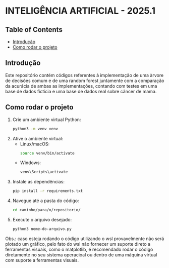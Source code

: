 # INTELIGÊNCIA ARTIFICIAL - 2025.1

## Table of Contents
- [Introdução](#introdução)
- [Como rodar o projeto](#como-rodar-o-projeto)

## Introdução

Este repositório contém códigos referentes à implementação de uma àrvore de decisões comum e de uma random forest juntamente com a comparação da acurácia de ambas as implementações, contando com testes em uma base de dados fictícia e uma base de dados real sobre câncer de mama.

## Como rodar o projeto

1. Crie um ambiente virtual Python:
     ```bash
     python3 -m venv venv
     ```
2. Ative o ambiente virtual:
     - Linux/macOS:
         ```bash
         source venv/bin/activate
         ```
     - Windows:
         ```bash
         venv\Scripts\activate
         ```
3. Instale as dependências:
     ```bash
     pip install -r requirements.txt
     ```
4. Navegue até a pasta do código:
     ```bash
     cd caminho/para/o/repositorio/
     ```
5. Execute o arquivo desejado:
     ```bash
     python3 nome-do-arquivo.py
     ```

Obs.: caso esteja rodando o código utilizando o wsl provavelmente não será plotado um gráfico, pelo fato do wsl não fornecer um suporte direto a ferramentas visuais, como o matplotlib, é recomendado rodar o código diretamente no seu sistema operacioal ou dentro de uma máquina virtual com suporte a ferramentas visuais.
